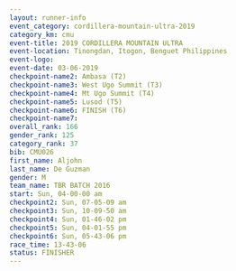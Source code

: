 ```yaml
---
layout: runner-info 
event_category: cordillera-mountain-ultra-2019 
category_km: cmu 
event-title: 2019 CORDILLERA MOUNTAIN ULTRA 
event-location: Tinongdan, Itogon, Benguet Philippines 
event-logo: 
event-date: 03-06-2019 
checkpoint-name2: Ambasa (T2) 
checkpoint-name3: West Ugo Summit (T3) 
checkpoint-name4: Mt Ugo Summit (T4) 
checkpoint-name5: Lusod (T5) 
checkpoint-name6: FINISH (T6) 
checkpoint-name7: 
overall_rank: 166
gender_rank: 125
category_rank: 37
bib: CMU026
first_name: Aljohn
last_name: De Guzman
gender: M
team_name: TBR BATCH 2016
start: Sun, 04-00-00 am
checkpoint2: Sun, 07-05-09 am
checkpoint3: Sun, 10-09-50 am
checkpoint4: Sun, 01-46-02 pm
checkpoint5: Sun, 04-01-55 pm
checkpoint6: Sun, 05-43-06 pm
race_time: 13-43-06
status: FINISHER
---
```

